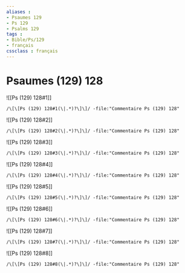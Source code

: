 ```yaml
---
aliases : 
- Psaumes 129
- Ps 129
- Psalms 129
tags : 
- Bible/Ps/129
- français
cssclass : français
---
```


# Psaumes (129) 128

![[Ps (129) 128#1]]

```query
/\[\[Ps (129) 128#1(\|.*)?\]\]/ -file:"Commentaire Ps (129) 128"
```

![[Ps (129) 128#2]]

```query
/\[\[Ps (129) 128#2(\|.*)?\]\]/ -file:"Commentaire Ps (129) 128"
```

![[Ps (129) 128#3]]

```query
/\[\[Ps (129) 128#3(\|.*)?\]\]/ -file:"Commentaire Ps (129) 128"
```

![[Ps (129) 128#4]]

```query
/\[\[Ps (129) 128#4(\|.*)?\]\]/ -file:"Commentaire Ps (129) 128"
```

![[Ps (129) 128#5]]

```query
/\[\[Ps (129) 128#5(\|.*)?\]\]/ -file:"Commentaire Ps (129) 128"
```

![[Ps (129) 128#6]]

```query
/\[\[Ps (129) 128#6(\|.*)?\]\]/ -file:"Commentaire Ps (129) 128"
```

![[Ps (129) 128#7]]

```query
/\[\[Ps (129) 128#7(\|.*)?\]\]/ -file:"Commentaire Ps (129) 128"
```

![[Ps (129) 128#8]]

```query
/\[\[Ps (129) 128#8(\|.*)?\]\]/ -file:"Commentaire Ps (129) 128"
```

